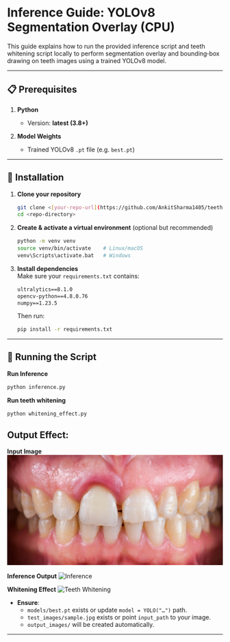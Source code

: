 
# Inference Guide: YOLOv8 Segmentation Overlay (CPU)

This guide explains how to run the provided inference script and teeth whitening script locally to perform segmentation overlay and bounding‐box drawing on teeth images using a trained YOLOv8 model.

---

## 📋 Prerequisites

1. **Python**  
   - Version: **latest (3.8+)**


2. **Model Weights**  
   - Trained YOLOv8 `.pt` file (e.g. `best.pt`)

---

## 🔧 Installation

1. **Clone your repository**  
   ```bash
   git clone <[your-repo-url](https://github.com/AnkitSharma1405/teeth_whitening)>.git
   cd <repo-directory>
   ```

2. **Create & activate a virtual environment** (optional but recommended)  
   ```bash
   python -m venv venv
   source venv/bin/activate    # Linux/macOS
   venv\Scripts\activate.bat   # Windows
   ```

3. **Install dependencies**  
   Make sure your `requirements.txt` contains:
   ```text
   ultralytics==8.1.0
   opencv-python==4.8.0.76
   numpy==1.23.5
   ```
   Then run:
   ```bash
   pip install -r requirements.txt
   ```

---

## 🚀 Running the Script

**Run Inference**

```bash
python inference.py
```
 **Run teeth whitening**  
   ```bash
   python whitening_effect.py
   ```
## Output Effect:

**Input Image**
![test image](https://github.com/AnkitSharma1405/teeth_whitening/blob/100d5ffec14d5ab239bcb348f10ce529f65a1b6f/test_images/test_image.jpg)

**Inference Output**
![Inference](https://github.com/AnkitSharma1405/teeth_whitening/blob/100d5ffec14d5ab239bcb348f10ce529f65a1b6f/output_images/segmented_output.png)

**Whitening Effect**
![Teeth Whitening](https://github.com/AnkitSharma1405/teeth_whitening/blob/100d5ffec14d5ab239bcb348f10ce529f65a1b6f/output_images/teeth_whitening_02.png)

- **Ensure**:
  - `models/best.pt` exists or update `model = YOLO("…")` path.
  - `test_images/sample.jpg` exists or point `input_path` to your image.
  - `output_images/` will be created automatically.

---

